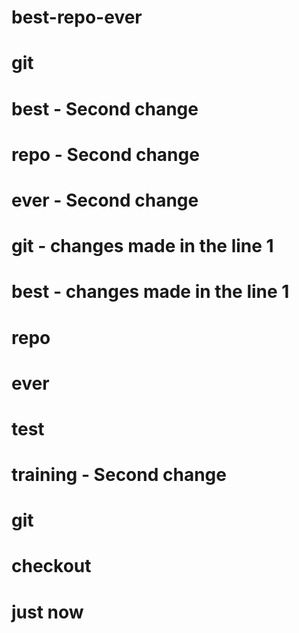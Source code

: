 # best-repo-ever
# git
# best - Second change
# repo - Second change
# ever - Second change
# git - changes made in the line 1
# best - changes made in the line 1
# repo
# ever
# test
# training - Second change
# git 
# checkout
# just now